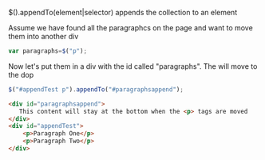 $().appendTo(element|selector) appends  the collection to an element

Assume we have found all the paragraphcs on the page and want to move them into another div

```js
var paragraphs=$("p");
```

Now let's put them in a div with the id called "paragraphs".  The will move to the dop

```js
$("#appendTest p").appendTo("#paragraphsappend");
```


```html
<div id="paragraphsappend">
   This content will stay at the bottom when the <p> tags are moved
</div>
<div id="appendTest">
    <p>Paragraph One</p>
    <p>Paragraph Two</p>
</div>
```
